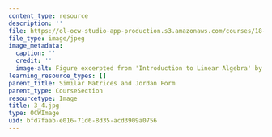 ```yaml
---
content_type: resource
description: ''
file: https://ol-ocw-studio-app-production.s3.amazonaws.com/courses/18-06sc-linear-algebra-fall-2011/bfd7faabe01671d68d35acd3909a0756_3_4.jpg
file_type: image/jpeg
image_metadata:
  caption: ''
  credit: ''
  image-alt: Figure excerpted from 'Introduction to Linear Algebra' by G.S. Strang
learning_resource_types: []
parent_title: Similar Matrices and Jordan Form
parent_type: CourseSection
resourcetype: Image
title: 3_4.jpg
type: OCWImage
uid: bfd7faab-e016-71d6-8d35-acd3909a0756
---
```

